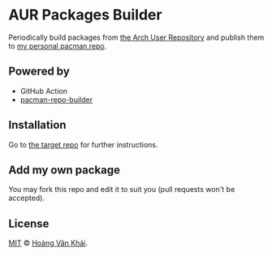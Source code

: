 # AUR Packages Builder

Periodically build packages from [the Arch User Repository](https://aur.archlinux.org) and publish them to [my personal pacman repo](https://github.com/KSXGitHub/pacman-repo).

## Powered by

* GitHub Action
* [pacman-repo-builder](https://github.com/pacman-repo-builder)

## Installation

Go to [the target repo](https://github.com/KSXGitHub/pacman-repo) for further instructions.

## Add my own package

You may fork this repo and edit it to suit you (pull requests won't be accepted).

## License

[MIT](https://git.io/JTEFP) © [Hoàng Văn Khải](https://ksxgithub.github.io).
